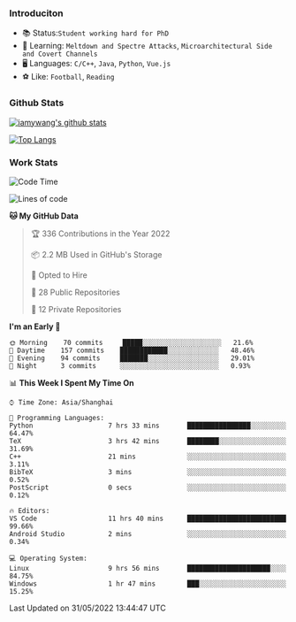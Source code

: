 ### Introduciton

- 📚 Status:`Student working hard for PhD`
- 🔎 Learning: `Meltdown and Spectre Attacks`, `Microarchitectural Side and Covert Channels`
- 🖥️ Languages: `C/C++`, `Java`, `Python`, `Vue.js`
- ⚽ Like: `Football`, `Reading`

### Github Stats

[![iamywang's github stats](https://github-readme-stats.vercel.app/api?username=iamywang&count_private=true&show_icons=true)]()

[![Top Langs](https://github-readme-stats.vercel.app/api/top-langs/?username=iamywang&layout=compact)]()

### Work Stats

<!--START_SECTION:waka-->
![Code Time](http://img.shields.io/badge/Code%20Time-367%20hrs%2042%20mins-blue)

![Lines of code](https://img.shields.io/badge/From%20Hello%20World%20I%27ve%20Written--40%20Thousand%20lines%20of%20code-blue)

**🐱 My GitHub Data** 

> 🏆 336 Contributions in the Year 2022
 > 
> 📦 2.2 MB Used in GitHub's Storage 
 > 
> 💼 Opted to Hire
 > 
> 📜 28 Public Repositories 
 > 
> 🔑 12 Private Repositories  
 > 
**I'm an Early 🐤** 

```text
🌞 Morning    70 commits     █████░░░░░░░░░░░░░░░░░░░░   21.6% 
🌆 Daytime    157 commits    ████████████░░░░░░░░░░░░░   48.46% 
🌃 Evening    94 commits     ███████░░░░░░░░░░░░░░░░░░   29.01% 
🌙 Night      3 commits      ░░░░░░░░░░░░░░░░░░░░░░░░░   0.93%

```


📊 **This Week I Spent My Time On** 

```text
⌚︎ Time Zone: Asia/Shanghai

💬 Programming Languages: 
Python                   7 hrs 33 mins       ████████████████░░░░░░░░░   64.47% 
TeX                      3 hrs 42 mins       ████████░░░░░░░░░░░░░░░░░   31.69% 
C++                      21 mins             ░░░░░░░░░░░░░░░░░░░░░░░░░   3.11% 
BibTeX                   3 mins              ░░░░░░░░░░░░░░░░░░░░░░░░░   0.52% 
PostScript               0 secs              ░░░░░░░░░░░░░░░░░░░░░░░░░   0.12%

🔥 Editors: 
VS Code                  11 hrs 40 mins      █████████████████████████   99.66% 
Android Studio           2 mins              ░░░░░░░░░░░░░░░░░░░░░░░░░   0.34%

💻 Operating System: 
Linux                    9 hrs 56 mins       █████████████████████░░░░   84.75% 
Windows                  1 hr 47 mins        ███░░░░░░░░░░░░░░░░░░░░░░   15.25%

```


 Last Updated on 31/05/2022 13:44:47 UTC
<!--END_SECTION:waka-->
